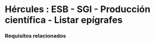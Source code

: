 # Hércules : ESB \- SGI \- Producción científica \- Listar epígrafes



### Requisitos relacionados






